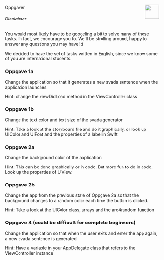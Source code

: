 Oppgaver <img align="right" src="http://www.applitude.no/static/img/banner.svg" height="45"></div>

###### Disclaimer
You would most likely have to be googeling a bit to solve many of these tasks. In fact, we encourage you to. We'll be strolling around, happy to answer any questions you may have! :)

We decided to have the set of tasks written in English, since we know some of you are international students.

### Oppgave 1a

Change the application so that it generates a new svada sentence when the application launches

Hint: change the viewDidLoad method in the ViewController class

### Oppgave 1b

Change the text color and text size of the svada generator

Hint: Take a look at the storyboard file and do it graphically, or look up UIColor and UIFont and the properties of a label in Swift

### Oppgave 2a 

Change the background color of the application

Hint: This can be done graphically or in code. But more fun to do in code.
Look up the properties of UIView.

### Oppgave 2b

Change the app from the previous state of Oppgave 2a so that the background changes to a random color each time the button is clicked.

Hint: Take a look at the UIColor class, arrays and the arc4random function



### Oppgave 4 (could be difficult for complete beginners)

Change the application so that when the user exits and enter the app again, a new svada sentence is generated

Hint: Have a variable in your AppDelegate class that refers to the ViewController instance
